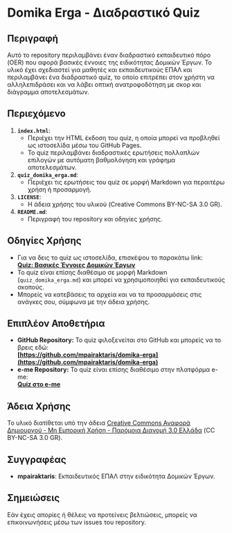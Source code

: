 # Domika Erga - Διαδραστικό Quiz

## Περιγραφή
Αυτό το repository περιλαμβάνει έναν διαδραστικό εκπαιδευτικό πόρο (OER) που αφορά βασικές έννοιες της ειδικότητας Δομικών Έργων. Το υλικό έχει σχεδιαστεί για μαθητές και εκπαιδευτικούς ΕΠΑΛ και περιλαμβάνει ένα διαδραστικό quiz, το οποίο επιτρέπει στον χρήστη να αλληλεπιδράσει και να λάβει οπτική ανατροφοδότηση με σκορ και διάγραμμα αποτελεσμάτων.

## Περιεχόμενο
1. **`index.html`**:
   - Περιέχει την HTML έκδοση του quiz, η οποία μπορεί να προβληθεί ως ιστοσελίδα μέσω του GitHub Pages.
   - Το quiz περιλαμβάνει διαδραστικές ερωτήσεις πολλαπλών επιλογών με αυτόματη βαθμολόγηση και γράφημα αποτελεσμάτων.
2. **`quiz_domika_erga.md`**:
   - Περιέχει τις ερωτήσεις του quiz σε μορφή Markdown για περαιτέρω χρήση ή προσαρμογή.
3. **`LICENSE`**:
   - Η άδεια χρήσης του υλικού (Creative Commons BY-NC-SA 3.0 GR).
4. **`README.md`**:
   - Περιγραφή του repository και οδηγίες χρήσης.

## Οδηγίες Χρήσης
- Για να δεις το quiz ως ιστοσελίδα, επισκέψου το παρακάτω link:  
  **[Quiz: Βασικές Έννοιες Δομικών Έργων](https://mpairaktaris.github.io/domika-erga)**
- Το quiz είναι επίσης διαθέσιμο σε μορφή Markdown (`quiz_domika_erga.md`) και μπορεί να χρησιμοποιηθεί για εκπαιδευτικούς σκοπούς.
- Μπορείς να κατεβάσεις τα αρχεία και να τα προσαρμόσεις στις ανάγκες σου, σύμφωνα με την άδεια χρήσης.

## Επιπλέον Αποθετήρια
- **GitHub Repository:** Το quiz φιλοξενείται στο GitHub και μπορείς να το βρεις εδώ:  
  **[https://github.com/mpairaktaris/domika-erga](https://github.com/mpairaktaris/domika-erga)**
- **e-me Repository:** Το quiz είναι επίσης διαθέσιμο στην πλατφόρμα e-me:  
  **[Quiz στο e-me](https://files.e-me.edu.gr/s/sibRTCYJRZMsa3e)**

## Άδεια Χρήσης
Το υλικό διατίθεται υπό την άδεια [Creative Commons Αναφορά Δημιουργού - Μη Εμπορική Χρήση - Παρόμοια Διανομή 3.0 Ελλάδα](https://creativecommons.org/licenses/by-nc-sa/3.0/gr/) (CC BY-NC-SA 3.0 GR).

## Συγγραφέας
- **mpairaktaris**: Εκπαιδευτικός ΕΠΑΛ στην ειδικότητα Δομικών Έργων.

## Σημειώσεις
Εάν έχεις απορίες ή θέλεις να προτείνεις βελτιώσεις, μπορείς να επικοινωνήσεις μέσω των issues του repository.
